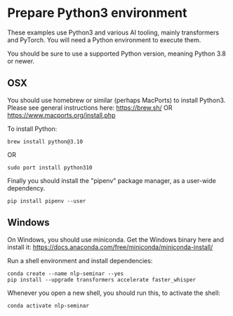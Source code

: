 # Prepare Python3 environment

These examples use Python3 and various AI tooling, mainly transformers and PyTorch.
You will need a Python environment to execute them.

You should be sure to use a supported Python version, meaning Python 3.8 or newer.

## OSX

You should use homebrew or similar (perhaps MacPorts) to install Python3. Please see general instructions here:
https://brew.sh/
OR
https://www.macports.org/install.php

To install Python:
```
brew install python@3.10
```
OR
```
sudo port install python310
```

Finally you should install the "pipenv" package manager, as a user-wide dependency.
```
pip install pipenv --user
```

## Windows

On Windows, you should use miniconda. Get the Windows binary here and install it:
https://docs.anaconda.com/free/miniconda/miniconda-install/

Run a shell environment and install dependencies:
```
conda create --name nlp-seminar --yes
pip install --upgrade transformers accelerate faster_whisper
```

Whenever you open a new shell, you should run this, to activate the shell:
```
conda activate nlp-seminar
```

